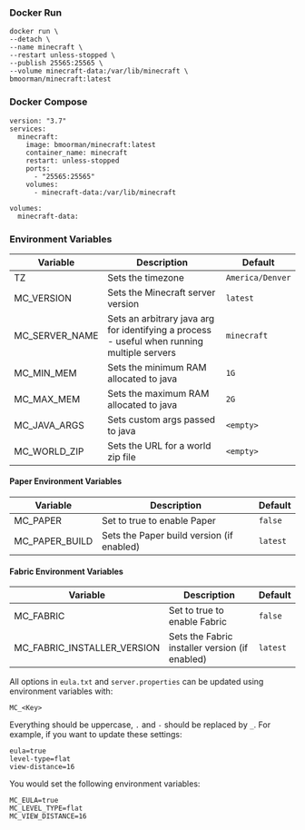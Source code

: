 ### Docker Run
```
docker run \
--detach \
--name minecraft \
--restart unless-stopped \
--publish 25565:25565 \
--volume minecraft-data:/var/lib/minecraft \
bmoorman/minecraft:latest
```

### Docker Compose
```
version: "3.7"
services:
  minecraft:
    image: bmoorman/minecraft:latest
    container_name: minecraft
    restart: unless-stopped
    ports:
      - "25565:25565"
    volumes:
      - minecraft-data:/var/lib/minecraft

volumes:
  minecraft-data:
```

### Environment Variables
|Variable|Description|Default|
|--------|-----------|-------|
|TZ|Sets the timezone|`America/Denver`|
|MC_VERSION|Sets the Minecraft server version|`latest`|
|MC_SERVER_NAME|Sets an arbitrary java arg for identifying a process - useful when running multiple servers|`minecraft`|
|MC_MIN_MEM|Sets the minimum RAM allocated to java|`1G`|
|MC_MAX_MEM|Sets the maximum RAM allocated to java|`2G`|
|MC_JAVA_ARGS|Sets custom args passed to java|`<empty>`|
|MC_WORLD_ZIP|Sets the URL for a world zip file|`<empty>`|

#### Paper Environment Variables
|Variable|Description|Default|
|--------|-----------|-------|
|MC_PAPER|Set to true to enable Paper|`false`|
|MC_PAPER_BUILD|Sets the Paper build version (if enabled)|`latest`|

#### Fabric Environment Variables
|Variable|Description|Default|
|--------|-----------|-------|
|MC_FABRIC|Set to true to enable Fabric|`false`|
|MC_FABRIC_INSTALLER_VERSION|Sets the Fabric installer version (if enabled)|`latest`|

All options in `eula.txt` and `server.properties` can be updated using environment variables with:
```
MC_<Key>
```
Everything should be uppercase, `.` and `-` should be replaced by `_`. For example, if you want to update these settings:
```
eula=true
level-type=flat
view-distance=16
```
You would set the following environment variables:
```
MC_EULA=true
MC_LEVEL_TYPE=flat
MC_VIEW_DISTANCE=16
```

